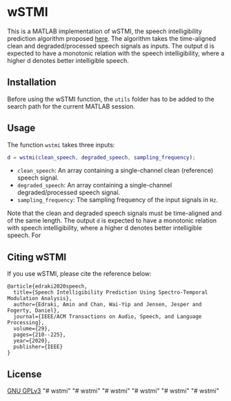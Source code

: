 # wSTMI

This is a MATLAB implementation of wSTMI, the speech intelligibility prediction algorithm proposed [here](https://ieeexplore.ieee.org/document/9269417). The algorithm takes the time-aligned clean and degraded/processed speech signals as inputs. The output d is expected to have a monotonic relation with the speech intelligibility, where a higher d denotes better intelligible speech.

## Installation
Before using the wSTMI function, the ```utils``` folder has to be added to the search path for the current MATLAB session.


## Usage
The function ```wstmi``` takes three inputs:
```MATLAB
d = wstmi(clean_speech, degraded_speech, sampling_frequency);
```

* ```clean_speech```: An array containing a single-channel clean (reference) speech signal.
* ```degraded_speech```: An array containing a single-channel degraded/processed speech signal.
* ```sampling_frequency```: The sampling frequency of the input signals in ```Hz```.

Note that the clean and degraded speech signals must be time-aligned and of the same length. The output ```d``` is expected to have a monotonic relation with speech intelligibility, where a higher d denotes better intelligible speech. For 


## Citing wSTMI
If you use wSTMI, please cite the reference below:
```
@article{edraki2020speech,
  title={Speech Intelligibility Prediction Using Spectro-Temporal Modulation Analysis},
  author={Edraki, Amin and Chan, Wai-Yip and Jensen, Jesper and Fogerty, Daniel},
  journal={IEEE/ACM Transactions on Audio, Speech, and Language Processing},
  volume={29},
  pages={210--225},
  year={2020},
  publisher={IEEE}
}
```

## License
[GNU GPLv3](https://choosealicense.com/licenses/gpl-3.0/)
"# wstmi" 
"# wstmi" 
"# wstmi" 
"# wstmi" 
"# wstmi" 
"# wstmi" 
